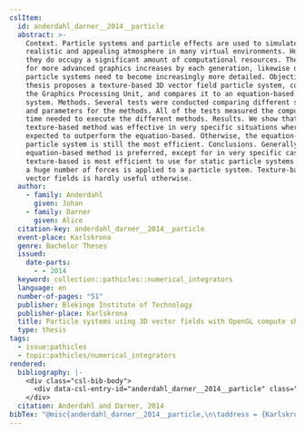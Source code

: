 ```yaml
---
cslItem:
  id: anderdahl_darner__2014__particle
  abstract: >-
    Context. Particle systems and particle effects are used to simulate a
    realistic and appealing atmosphere in many virtual environments. However,
    they do occupy a significant amount of computational resources. The demand
    for more advanced graphics increases by each generation, likewise does
    particle systems need to become increasingly more detailed. Objectives. This
    thesis proposes a texture-based 3D vector field particle system, computed on
    the Graphics Processing Unit, and compares it to an equation-based particle
    system. Methods. Several tests were conducted comparing different situations
    and parameters for the methods. All of the tests measured the computational
    time needed to execute the different methods. Results. We show that the
    texture-based method was effective in very specific situations where it was
    expected to outperform the equation-based. Otherwise, the equation-based
    particle system is still the most efficient. Conclusions. Generally the
    equation-based method is preferred, except for in very specific cases. The
    texture-based is most efficient to use for static particle systems and when
    a huge number of forces is applied to a particle system. Texture-based
    vector fields is hardly useful otherwise.
  author:
    - family: Anderdahl
      given: Johan
    - family: Darner
      given: Alice
  citation-key: anderdahl_darner__2014__particle
  event-place: Karlskrona
  genre: Bachelor Theses
  issued:
    date-parts:
      - - 2014
  keyword: collection::pathicles::numerical_integrators
  language: en
  number-of-pages: "51"
  publisher: Blekinge Institute of Technology
  publisher-place: Karlskrona
  title: Particle systems using 3D vector fields with OpenGL compute shaders
  type: thesis
tags:
  - issue:pathicles
  - topic:pathicles/numerical_integrators
rendered:
  bibliography: |-
    <div class="csl-bib-body">
      <div data-csl-entry-id="anderdahl_darner__2014__particle" class="csl-entry">Anderdahl, J. and Darner, A. 2014 <i>Particle systems using 3D vector fields with OpenGL compute shaders</i>. Bachelor Theses. Blekinge Institute of Technology.</div>
    </div>
  citation: Anderdahl and Darner, 2014
bibTex: "@misc{anderdahl_darner__2014__particle,\n\taddress = {Karlskrona},\n\tauthor = {Anderdahl, Johan and Darner, Alice},\n\tyear = {2014},\n\tschool = {Blekinge Institute of Technology},\n\ttitle = {Particle systems using 3D vector fields with {OpenGL} compute shaders},\n\ttype = {Bachelor {Theses}},\n}\n\n"
---
```

